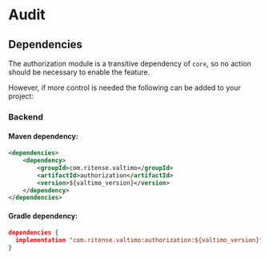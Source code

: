 # Audit

## Dependencies

The authorization module is a transitive dependency of `core`, so no action should be necessary to enable the feature. 

However, if more control is needed the following can be added to your project:

### Backend

#### Maven dependency:
```xml
<dependencies>
    <dependency>
        <groupId>com.ritense.valtimo</groupId>
        <artifactId>authorization</artifactId>
        <version>${valtimo_version}</version>
    </dependency>
</dependencies>
```

#### Gradle dependency:
```json
dependencies {
  implementation "com.ritense.valtimo:authorization:${valtimo_version}"
}
```


